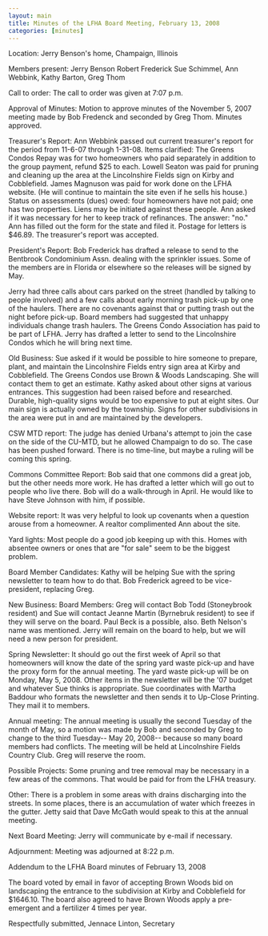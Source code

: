 ```yaml
---
layout: main
title: Minutes of the LFHA Board Meeting, February 13, 2008 
categories: [minutes]
---
```


Location: Jerry Benson's home, Champaign, Illinois

Members present: Jerry Benson Robert Frederick Sue Schimmel, Ann
Webbink, Kathy Barton, Greg Thom

Call to order: The call to order was given at 7:07 p.m.

  Approval of Minutes: Motion to approve minutes of the November 5,
2007 meeting made by Bob Fredenck and seconded by Greg Thom. Minutes
approved.

Treasurer's Report: 
  Ann Webbink passed out current treasurer's report for the period
from 11-6-07 through 1-31-08. Items clarified: The Greens Condos
Repay was for two homeowners who paid separately in addition to the
group payment, refund $25 to each. Lowell Seaton was paid for
pruning and cleaning up the area at the Lincolnshire Fields sign on
Kirby and Cobblefield. James Magnuson was paid for work done on the
LFHA website. (He will continue to maintain the site even if he
sells his house.) Status on assessments (dues) owed: four homeowners
have not paid; one has two properties. Liens may be initiated
against these people. Ann asked if it was necessary for her to keep
track of refinances. The answer: "no." Ann has filled out the form
for the state and filed it. Postage for letters is $46.89. The
treasurer's report was accepted.

President's Report: 
  Bob Frederick has drafted a release to send to the Bentbrook
Condominium Assn. dealing with the sprinkler issues. Some of the
members are in Florida or elsewhere so the releases will be signed
by May.

  Jerry had three calls about cars parked on the street (handled by
talking to people involved) and a few calls about early morning
trash pick-up by one of the haulers. There are no covenants against
that or putting trash out the night before pick-up. Board members
had suggested that unhappy individuals change trash haulers. The
Greens Condo Association has paid to be part of LFHA. Jerry has
drafted a letter to send to the Lincolnshire Condos which he will
bring next time.

Old Business: 
  Sue asked if it would be possible to hire someone to prepare,
plant, and maintain the Lincolnshire Fields entry sign area at Kirby
and Cobblefield. The Greens Condos use Brown & Woods Landscaping.
She will contact them to get an estimate. Kathy asked about other
signs at various entrances. This suggestion had been raised before
and researched. Durable, high-quality signs would be too expensive
to put at eight sites. Our main sign is actually owned by the
township. Signs for other subdivisions in the area were put in and
are maintained by the developers. 

CSW MTD report: 
  The judge has denied Urbana's attempt to join the case on the side
of the CU-MTD, but he allowed Champaign to do so. The case has been
pushed forward. There is no time-line, but maybe a ruling will be
coming this spring.

Commons Committee Report: 
  Bob said that one commons did a great job, but the other needs
more work. He has drafted a letter which will go out to people who
live there. Bob will do a walk-through in April. He would like to
have Steve Johnson with him, if possible.

Website report: 
  It was very helpful to look up covenants when a question arouse
from a homeowner. A realtor complimented Ann about the site.

Yard lights: 
  Most people do a good job keeping up with this. Homes with
absentee owners or ones that are "for sale" seem to be the biggest
problem.

Board Member Candidates: 
  Kathy will be helping Sue with the spring newsletter to team how
to do that. Bob Frederick agreed to be vice-president, replacing
Greg.

New Business: 
  Board Members: Greg will contact Bob Todd (Stoneybrook resident)
and Sue will contact Jeanne Martin (Byrnebruk resident) to see if
they will serve on the board. Paul Beck is a possible, also. Beth
Nelson's name was mentioned. Jerry will remain on the board to help,
but we will need a new person for president.

Spring Newsletter: 
  It should go out the first week of April so that homeowners will
know the date of the spring yard waste pick-up and have the proxy
form for the annual meeting. The yard waste pick-up will be on
Monday, May 5, 2008. Other items in the newsletter will be the '07
budget and whatever Sue thinks is appropriate. Sue coordinates with
Martha Baddour who formats the newsletter and then sends it to
Up-Close Printing. They mail it to members.

Annual meeting: 
  The annual meeting is usually the second Tuesday of the month of
May, so a motion was made by Bob and seconded by Greg to change to
the third Tuesday-- May 20, 2008-- because so many board members had
conflicts. The meeting will be held at Lincolnshire Fields Country
Club. Greg will reserve the room.

Possible Projects: 
  Some pruning and tree removal may be necessary in a few areas of
the commons. That would be paid for from the LFHA treasury.

Other: 
  There is a problem in some areas with drains discharging into the
streets. In some places, there is an accumulation of water which
freezes in the gutter. Jetty said that Dave McGath would speak to
this at the annual meeting.

Next Board Meeting: Jerry will communicate by e-mail if necessary. 

Adjournment: Meeting was adjourned at 8:22 p.m. 

Addendum to the LFHA Board minutes of February 13, 2008

  The board voted by email in favor of accepting Brown Woods bid on
landscaping the entrance to the subdivision at Kirby and Cobblefield
for $1646.10. The board also agreed to have Brown Woods apply a
pre-emergent and a fertilizer 4 times per year.

Respectfully submitted,
Jennace Linton, Secretary
